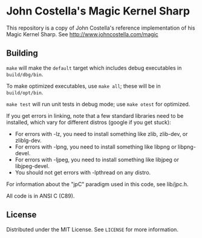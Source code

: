 # John Costella's Magic Kernel Sharp

This repository is a copy of John Costella's reference implementation of his
Magic Kernel Sharp. See http://www.johncostella.com/magic

## Building 

`make` will make the `default` target which includes debug executables in
`build/dbg/bin`.

To make optimized executables, use `make all`; these will be in `build/opt/bin`.

`make test` will run unit tests in debug mode; use `make otest` for optimized.

If you get errors in linking, note that a few standard libraries need to be
installed, which vary for different distros (google if you get stuck):

- For errors with -lz, you need to install something like zlib, zlib-dev, or
  zliblg-dev.
- For errors with -lpng, you need to install something like libpng or
  libpng-devel.
- For errors with -ljpeg, you need to install something like libjpeg or
  libjpeg-devel.
- You should not get errors with -lpthread on any distro.

For information about the "jpC" paradigm used in this code, see lib/jpc.h.

All code is in ANSI C (C89).

## License

Distributed under the MIT License. See `LICENSE` for more information.

